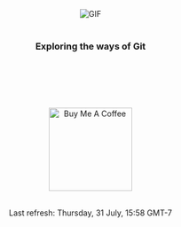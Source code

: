 <div align="center">
<img align="center" alt="GIF" src="https://cdn.dribbble.com/userupload/22852873/file/original-e3bdcb22dddb4f0ff623359c001a0ebe.gif" />
<br>
<br>
<h3 align="center">Exploring the ways of Git</h3>
<br>
<br>
<br>
<br>
<br>
<a href="https://www.buymeacoffee.com/jumiknows" target="_blank"><img src="https://cdn.buymeacoffee.com/buttons/v2/default-red.png" alt="Buy Me A Coffee" width="150" ></a>
<br>
<br>
<p align="center">
Last refresh: Thursday, 31 July, 15:58 GMT-7
</p>
</div>

